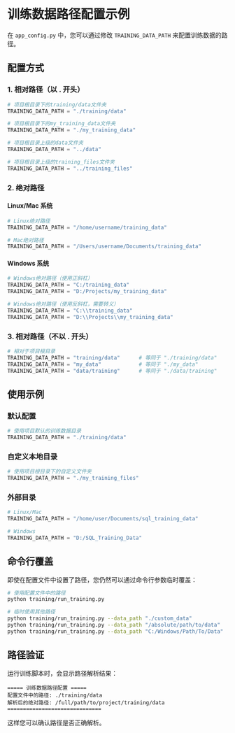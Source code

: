 # 训练数据路径配置示例

在 `app_config.py` 中，您可以通过修改 `TRAINING_DATA_PATH` 来配置训练数据的路径。

## 配置方式

### 1. 相对路径（以 . 开头）
```python
# 项目根目录下的training/data文件夹
TRAINING_DATA_PATH = "./training/data"

# 项目根目录下的my_training_data文件夹
TRAINING_DATA_PATH = "./my_training_data"

# 项目根目录上级的data文件夹
TRAINING_DATA_PATH = "../data"

# 项目根目录上级的training_files文件夹
TRAINING_DATA_PATH = "../training_files"
```

### 2. 绝对路径

#### Linux/Mac 系统
```python
# Linux绝对路径
TRAINING_DATA_PATH = "/home/username/training_data"

# Mac绝对路径
TRAINING_DATA_PATH = "/Users/username/Documents/training_data"
```

#### Windows 系统
```python
# Windows绝对路径（使用正斜杠）
TRAINING_DATA_PATH = "C:/training_data"
TRAINING_DATA_PATH = "D:/Projects/my_training_data"

# Windows绝对路径（使用反斜杠，需要转义）
TRAINING_DATA_PATH = "C:\\training_data"
TRAINING_DATA_PATH = "D:\\Projects\\my_training_data"
```

### 3. 相对路径（不以 . 开头）
```python
# 相对于项目根目录
TRAINING_DATA_PATH = "training/data"      # 等同于 "./training/data"
TRAINING_DATA_PATH = "my_data"            # 等同于 "./my_data"
TRAINING_DATA_PATH = "data/training"      # 等同于 "./data/training"
```

## 使用示例

### 默认配置
```python
# 使用项目默认的训练数据目录
TRAINING_DATA_PATH = "./training/data"
```

### 自定义本地目录
```python
# 使用项目根目录下的自定义文件夹
TRAINING_DATA_PATH = "./my_training_files"
```

### 外部目录
```python
# Linux/Mac
TRAINING_DATA_PATH = "/home/user/Documents/sql_training_data"

# Windows
TRAINING_DATA_PATH = "D:/SQL_Training_Data"
```

## 命令行覆盖

即使在配置文件中设置了路径，您仍然可以通过命令行参数临时覆盖：

```bash
# 使用配置文件中的路径
python training/run_training.py

# 临时使用其他路径
python training/run_training.py --data_path "./custom_data"
python training/run_training.py --data_path "/absolute/path/to/data"
python training/run_training.py --data_path "C:/Windows/Path/To/Data"
```

## 路径验证

运行训练脚本时，会显示路径解析结果：
```
===== 训练数据路径配置 =====
配置文件中的路径: ./training/data
解析后的绝对路径: /full/path/to/project/training/data
==============================
```

这样您可以确认路径是否正确解析。 